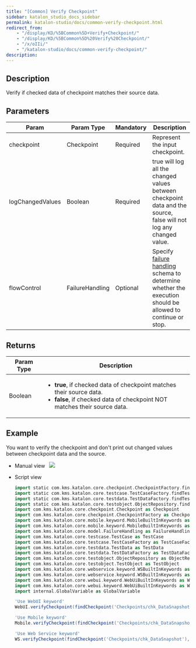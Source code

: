 ```yaml
---
title: "[Common] Verify Checkpoint"
sidebar: katalon_studio_docs_sidebar
permalink: katalon-studio/docs/common-verify-checkpoint.html
redirect_from:
    - "/display/KD/%5BCommon%5D+Verify+Checkpoint/"
    - "/display/KD/%5BCommon%5D%20Verify%20Checkpoint/"
    - "/x/oIIi/"
    - "/katalon-studio/docs/common-verify-checkpoint/"
description:
---
```

Description  
-------------

Verify if checked data of checkpoint matches their source data.

Parameters  
------------

| Param | Param Type | Mandatory | Description |
| --- | --- | --- | --- |
| checkpoint | Checkpoint | Required | Represent the input checkpoint. |
| logChangedValues | Boolean | Required | true will log all the changed values between checkpoint data and the source, false will not log any changed value. |
| flowControl | FailureHandling | Optional | Specify [failure handling](/x/qAAM) schema to determine whether the execution should be allowed to continue or stop. |

Returns
-------

<table>
    <thead>
        <tr>
            <th>Param Type</th>
            <th>Description</th>
        </tr>
    </thead>
    <tbody>
        <tr>
            <td>Boolean</td>
            <td>
                <ul>
                    <li><strong>true</strong>, if checked data of checkpoint matches their source data.</li>
                    <li><strong>false</strong>, if checked data of checkpoint NOT matches their source data.</li>
                </ul>
            </td>
        </tr>
    </tbody>
</table>

Example 
--------

You want to verify the checkpoint and don't print out changed values between checkpoint data and the source.

*   Manual view  
    ![](https://github.com/katalon-studio/docs-images/raw/master/katalon-studio/docs/common-verify-checkpoint/image2017-3-3-173A563A28.png)
*   Script view 

    ```groovy
    import static com.kms.katalon.core.checkpoint.CheckpointFactory.findCheckpoint
    import static com.kms.katalon.core.testcase.TestCaseFactory.findTestCase
    import static com.kms.katalon.core.testdata.TestDataFactory.findTestData
    import static com.kms.katalon.core.testobject.ObjectRepository.findTestObject
    import com.kms.katalon.core.checkpoint.Checkpoint as Checkpoint
    import com.kms.katalon.core.checkpoint.CheckpointFactory as CheckpointFactory
    import com.kms.katalon.core.mobile.keyword.MobileBuiltInKeywords as MobileBuiltInKeywords
    import com.kms.katalon.core.mobile.keyword.MobileBuiltInKeywords as Mobile
    import com.kms.katalon.core.model.FailureHandling as FailureHandling
    import com.kms.katalon.core.testcase.TestCase as TestCase
    import com.kms.katalon.core.testcase.TestCaseFactory as TestCaseFactory
    import com.kms.katalon.core.testdata.TestData as TestData
    import com.kms.katalon.core.testdata.TestDataFactory as TestDataFactory
    import com.kms.katalon.core.testobject.ObjectRepository as ObjectRepository
    import com.kms.katalon.core.testobject.TestObject as TestObject
    import com.kms.katalon.core.webservice.keyword.WSBuiltInKeywords as WSBuiltInKeywords
    import com.kms.katalon.core.webservice.keyword.WSBuiltInKeywords as WS
    import com.kms.katalon.core.webui.keyword.WebUiBuiltInKeywords as WebUiBuiltInKeywords
    import com.kms.katalon.core.webui.keyword.WebUiBuiltInKeywords as WebUI
    import internal.GlobalVariable as GlobalVariable

    'Use WebUI keyword'
    WebUI.verifyCheckpoint(findCheckpoint('Checkpoints/chk_DataSnapshot'), false)

    'Use Mobile keyword'
    Mobile.verifyCheckpoint(findCheckpoint('Checkpoints/chk_DataSnapshot'), false)

    'Use Web Service keyword'
    WS.verifyCheckpoint(findCheckpoint('Checkpoints/chk_DataSnapshot'), false)

    ```